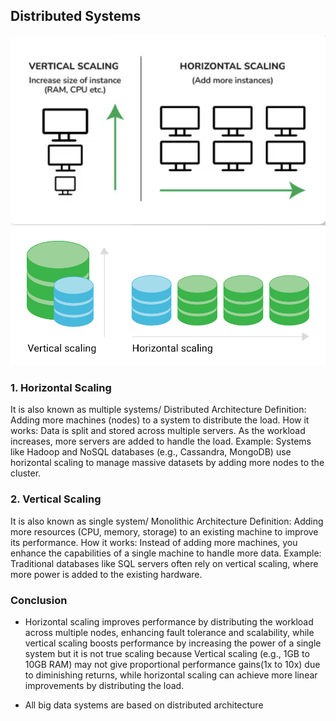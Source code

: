 ## Distributed Systems

![alt text](Images/Scaling.png)
![alt text](image.png)

### 1. Horizontal Scaling
It is also known as multiple systems/ Distributed Architecture
Definition: Adding more machines (nodes) to a system to distribute the load.
How it works: Data is split and stored across multiple servers. As the workload increases, more servers are added to handle the load.
Example: Systems like Hadoop and NoSQL databases (e.g., Cassandra, MongoDB) use horizontal scaling to manage massive datasets by adding more nodes to the cluster.

### 2. Vertical Scaling
It is also known as single system/ Monolithic Architecture
Definition: Adding more resources (CPU, memory, storage) to an existing machine to improve its performance.
How it works: Instead of adding more machines, you enhance the capabilities of a single machine to handle more data.
Example: Traditional databases like SQL servers often rely on vertical scaling, where more power is added to the existing hardware.

### Conclusion
- Horizontal scaling improves performance by distributing the workload across multiple nodes, enhancing fault tolerance and scalability, while vertical scaling boosts performance by increasing the power of a single system but it is not true scaling because Vertical scaling (e.g., 1GB to 10GB RAM) may not give proportional performance gains(1x to 10x) due to diminishing returns, while horizontal scaling can achieve more linear improvements by distributing the load.

- All big data systems are based on distributed architecture
